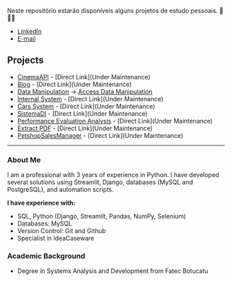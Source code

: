 Neste repositório estarão disponíveis alguns projetos de estudo pessoais. 🚀🧑‍💻


* [LinkedIn](https://www.linkedin.com/in/bruno-pascoal/)
* [E-mail](bpascoal.santos@gmail.com)

## Projects
* [CinemaAPI](https://github.com/brunopascoal/cinema-api) - [Direct Link](Under Maintenance)
* [Blog](https://github.com/brunopascoal/blog) - [Direct Link](Under Maintenance)
* [Data Manipulation](https://github.com/brunopascoal/data_manipulation) -> [Access Data Manipulation](https://datamanipulation.streamlit.app/)
* [Internal System](https://github.com/brunopascoal/sistema_interno) - [Direct Link](Under Maintenance)
* [Cars System](https://github.com/brunopascoal/sistema_carros) - [Direct Link](Under Maintenance)
* [SistemaDI](https://github.com/brunopascoal/sistema_DI) - [Direct Link](Under Maintenance)
* [Performance Evaluation Analysis](https://github.com/brunopascoal/performance-evaluation-analysis) - [Direct Link](Under Maintenance)
* [Extract PDF](https://github.com/brunopascoal/extrator-pdf-imagens) - [Direct Link](Under Maintenance)
* [PetshopSalesManager](https://github.com/brunopascoal/PetshopSalesManager) - [Direct Link](Under Maintenance)

----

### About Me

I am a professional with 3 years of experience in Python. I have developed several solutions using Streamlit, Django, databases (MySQL and PostgreSQL), and automation scripts.

**I have experience with:**
* SQL, Python (Django, Streamlit, Pandas, NumPy, Selenium)
* Databases: MySQL
* Version Control: Git and Github
* Specialist in IdeaCaseware

### Academic Background

* Degree in Systems Analysis and Development from Fatec Botucatu

